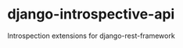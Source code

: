 django-introspective-api
========================

Introspection extensions for django-rest-framework